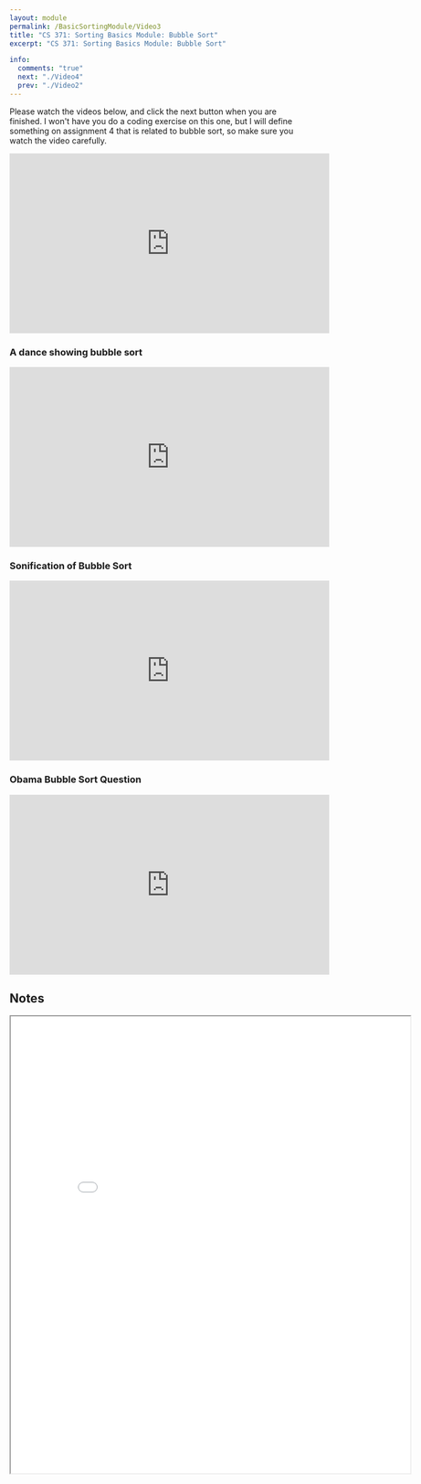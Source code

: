 ```yaml
---
layout: module
permalink: /BasicSortingModule/Video3
title: "CS 371: Sorting Basics Module: Bubble Sort"
excerpt: "CS 371: Sorting Basics Module: Bubble Sort"

info:
  comments: "true"
  next: "./Video4"
  prev: "./Video2"
---
```


<p>
Please watch the videos below, and click the next button when you are finished.  I won't have you do a coding exercise on this one, but I will define something on assignment 4 that is related to bubble sort, so make sure you watch the video carefully.
</p>

<iframe width="560" height="315" src="https://www.youtube.com/embed/ReHzqZIhwiU" frameborder="0" allow="accelerometer; autoplay; clipboard-write; encrypted-media; gyroscope; picture-in-picture" allowfullscreen></iframe>

<h3>A dance showing bubble sort</h3>
<iframe width="560" height="315" src="https://www.youtube.com/embed/lyZQPjUT5B4" frameborder="0" allow="accelerometer; autoplay; clipboard-write; encrypted-media; gyroscope; picture-in-picture" allowfullscreen></iframe>


<h3>Sonification of Bubble Sort</h3>

<iframe width="560" height="315" src="https://www.youtube.com/embed/Cq7SMsQBEUw" frameborder="0" allow="accelerometer; autoplay; clipboard-write; encrypted-media; gyroscope; picture-in-picture" allowfullscreen></iframe>

<h3>Obama Bubble Sort Question</h3>

<iframe width="560" height="315" src="https://www.youtube.com/embed/koMpGeZpu4Q" frameborder="0" allow="accelerometer; autoplay; clipboard-write; encrypted-media; gyroscope; picture-in-picture" allowfullscreen></iframe>

<h2>Notes</h2>

<iframe src = "../images/BasicSortingModule/BubbleSort.html" width="700" height="800">